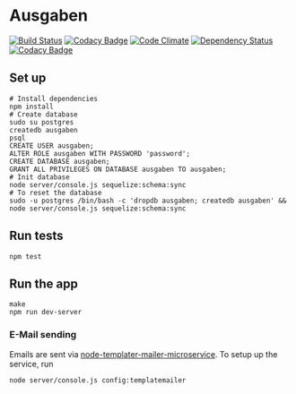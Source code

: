 # Ausgaben

[![Build Status](https://travis-ci.org/ausgaben/ausgaben-node.svg?branch=master)](https://travis-ci.org/ausgaben/ausgaben-node) [![Codacy Badge](https://api.codacy.com/project/badge/coverage/a87671c482ce4e8283aa901447a6001c)](https://www.codacy.com/app/m_7/ausgaben-node) [![Code Climate](https://codeclimate.com/github/ausgaben/ausgaben-node/badges/gpa.svg)](https://codeclimate.com/github/ausgaben/ausgaben-node) [![Dependency Status](https://www.versioneye.com/user/projects/568e51f6691e2d003d000001/badge.svg?style=flat)](https://www.versioneye.com/user/projects/568e51f6691e2d003d000001) [![Codacy Badge](https://api.codacy.com/project/badge/grade/a87671c482ce4e8283aa901447a6001c)](https://www.codacy.com/app/m_7/ausgaben-node)

## Set up

    # Install dependencies
    npm install
    # Create database
    sudo su postgres
    createdb ausgaben
    psql
    CREATE USER ausgaben;
    ALTER ROLE ausgaben WITH PASSWORD 'password';
    CREATE DATABASE ausgaben;
    GRANT ALL PRIVILEGES ON DATABASE ausgaben TO ausgaben;
    # Init database
    node server/console.js sequelize:schema:sync
    # To reset the database
    sudo -u postgres /bin/bash -c 'dropdb ausgaben; createdb ausgaben' && node server/console.js sequelize:schema:sync
    
## Run tests

    npm test
    
## Run the app

    make
    npm run dev-server
    
### E-Mail sending

Emails are sent via [node-templater-mailer-microservice](https://github.com/nametacker/node-templater-mailer-microservice).
To setup up the service, run

    node server/console.js config:templatemailer
